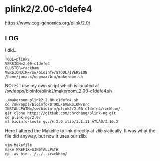 plink2/2.00-c1defe4
========================

<https://www.cog-genomics.org/plink/2.0/>

LOG
---

I did..

    TOOL=plink2
    VERSION=2.00-c1defe4
    CLUSTER=rackham
    VERSIONDIR=/sw/bioinfo/$TOOL/$VERSION
    /home/jonass/uppmax/bin/makeroom.sh

NOTE: I use my own script which is located at /sw/apps/bioinfo/plink2/makeroom_2.00-c1defe4.sh

    ./makeroom_plink2_2.00-c1defe4.sh
    cd /sw/apps/bioinfo/$TOOL/$VERSION/src
    INSTALLPATH=/sw/bioinfo/plink2/2.00-c1defe4/rackham/
    git clone https://github.com/chrchang/plink-ng.git
    cd plink-ng/2.0/
    ml bioinfo-tools gcc/6.3.0 zlib/1.2.11 ATLAS/3.10.3
    
Here I altered the Makefile to link directly at zlib statically. It was what the file did anyway, but now it uses our zlib.

    vim Makefile
    make PREFIX=$INSTALLPATH
    cp -av bin ../../../rackham/
